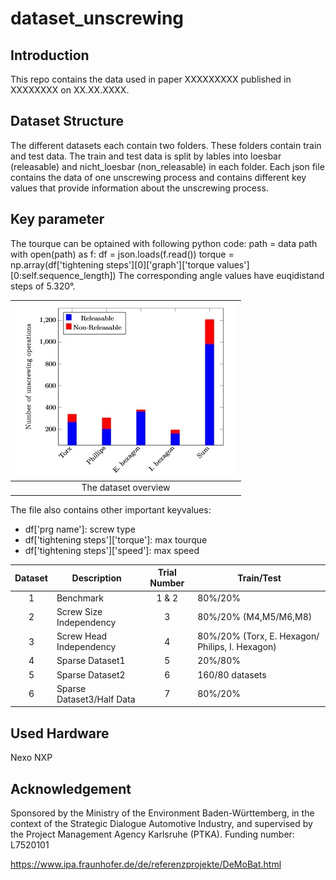 # dataset_unscrewing

## Introduction

This repo contains the data used in paper XXXXXXXXX published in XXXXXXXX on XX.XX.XXXX.


## Dataset Structure

The different datasets each contain two folders. These folders contain train and test data. The train and test data is split by lables into loesbar (releasable) and nicht_loesbar (non_releasable) in each folder. 
Each json file contains the data of one unscrewing process and contains different key values that provide information about the unscrewing process. 

## Key parameter
The tourque can be optained with following python code:
path = data path
with open(path) as f:
            df = json.loads(f.read())
torque = np.array(df['tightening steps'][0]['graph']['torque values'][0:self.sequence_length])
The corresponding angle values have euqidistand steps of 5.320°.

|![dataset overview](canvas.jpg "The dataset overview")|
|:---:|
|The dataset overview|

The file also contains other important keyvalues:
* df['prg name']: screw type
* df['tightening steps']['torque']: max tourque
* df['tightening steps']['speed']: max speed


|Dataset   |Description                 |Trial Number  |Train/Test       |
|:--------:|----------------------------|:------------:|-----------------|
|1         |Benchmark                   |1 & 2         |80%/20%          |
|2         |Screw Size Independency     |3             |80%/20% (M4,M5/M6,M8)|
|3         |Screw Head Independency     |4             |80%/20% (Torx, E. Hexagon/ Philips, I. Hexagon)|
|4         |Sparse Dataset1             |5             |20%/80%          |
|5         |Sparse Dataset2             |6             |160/80 datasets  |
|6         |Sparse Dataset3/Half Data   |7             |80%/20%          |

## Used Hardware
Nexo NXP

## Acknowledgement
Sponsored by the Ministry of the Environment Baden-Württemberg, in the context of the Strategic Dialogue Automotive Industry, and supervised by the Project Management Agency Karlsruhe (PTKA). Funding number: L7520101

https://www.ipa.fraunhofer.de/de/referenzprojekte/DeMoBat.html



